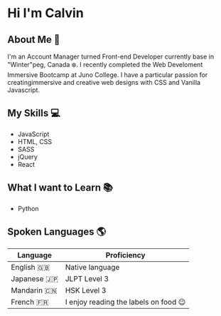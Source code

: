 # Hi I'm Calvin

## About Me :speech_balloon:
I'm an Account Manager turned Front-end Developer currently base in "Winter"peg, Canada :snowflake:. I recently completed the Web Develoment Immersive Bootcamp at Juno College. I have a particular passion for creatingimmersive and creative web designs with CSS and Vanilla Javascript.

## My Skills :computer:
- JavaScript
- HTML, CSS
- SASS
- jQuery
- React

## What I want to Learn :books:
- Python

## Spoken Languages :earth_americas:

| Language      | Proficiency                                                               |
| ------------- | ------------------------------------------------------------------------- |
| English :gb:  | Native language                                                           |
| Japanese :jp:    | JLPT Level 3                                                              |
| Mandarin :cn: | HSK Level 3                                                               |
| French :fr:   | I enjoy reading the labels on food :wink:                                                           |

<!--
**Callyhobbes/Callyhobbes** is a ✨ _special_ ✨ repository because its `README.md` (this file) appears on your GitHub profile.

Here are some ideas to get you started:

- 🔭 I’m currently working on ...
- 🌱 I’m currently learning ...
- 👯 I’m looking to collaborate on ...
- 🤔 I’m looking for help with ...
- 💬 Ask me about ...
- 📫 How to reach me: ...
- 😄 Pronouns: ...
- ⚡ Fun fact: ...
-->
